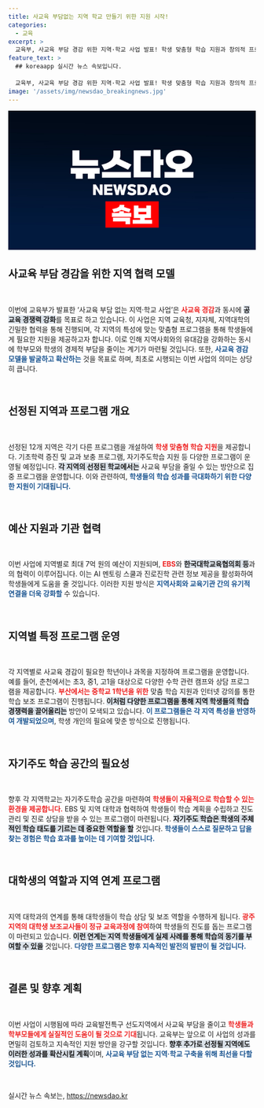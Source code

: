 ```yaml
---
title: 사교육 부담없는 지역 학교 만들기 위한 지원 시작!
categories:
  - 교육
excerpt: >
  교육부, 사교육 부담 경감 위한 지역·학교 사업 발표! 학생 맞춤형 학습 지원과 창의적 프로그램으로 12개 지자체 선정, 최대 7억 원 투입 예정. 클릭해 변화의 물결에 동참하세요!
feature_text: >
  ## koreaapp 실시간 뉴스 속보입니다.

  교육부, 사교육 부담 경감 위한 지역·학교 사업 발표! 학생 맞춤형 학습 지원과 창의적 프로그램으로 12개 지자체 선정, 최대 7억 원 투입 예정. 클릭해 변화의 물결에 동참하세요!
image: '/assets/img/newsdao_breakingnews.jpg'
---
```


<p><img src="/assets/img/newsdao_breakingnews.jpg" alt="koreaapp 속보" /></p>

<h2 data-ke-size="size26">사교육 부담 경감을 위한 지역 협력 모델</h2>

<p data-ke-size="size16">&nbsp;</p>

<p>이번에 교육부가 발표한 ‘사교육 부담 없는 지역·학교 사업’은 <b><span style="color: #ee2323;">사교육 경감</span></b>과 동시에 <b><span style="background-color: #21538527;">공교육 경쟁력 강화</span></b>를 목표로 하고 있습니다. 이 사업은 지역 교육청, 지자체, 지역대학의 긴밀한 협력을 통해 진행되며, 각 지역의 특성에 맞는 맞춤형 프로그램을 통해 학생들에게 필요한 지원을 제공하고자 합니다. 이로 인해 지역사회와의 유대감을 강화하는 동시에 학부모와 학생의 경제적 부담을 줄이는 계기가 마련될 것입니다. 또한, <b><span style="color: #1a5490;">사교육 경감 모델을 발굴하고 확산하는</span></b> 것을 목표로 하며, 최초로 시행되는 이번 사업의 의미는 상당히 큽니다.</p>

<p data-ke-size="size16">&nbsp;</p>

<h2 data-ke-size="size26">선정된 지역과 프로그램 개요</h2>

<p data-ke-size="size16">&nbsp;</p>

<p>선정된 12개 지역은 각기 다른 프로그램을 개설하여 <b><span style="color: #ee2323;">학생 맞춤형 학습 지원</span></b>을 제공합니다. 기초학력 증진 및 교과 보충 프로그램, 자기주도학습 지원 등 다양한 프로그램이 운영될 예정입니다. <b><span style="background-color: #21538527;">각 지역의 선정된 학교에서는</span></b> 사교육 부담을 줄일 수 있는 방안으로 집중 프로그램을 운영합니다. 이와 관련하여, <b><span style="color: #1a5490;">학생들의 학습 성과를 극대화하기 위한 다양한 지원이 기대됩니다.</span></b></p>

<p data-ke-size="size16">&nbsp;</p>

<h2 data-ke-size="size26">예산 지원과 기관 협력</h2>

<p data-ke-size="size16">&nbsp;</p>

<p>이번 사업에 지역별로 최대 7억 원의 예산이 지원되며, <b><span style="color: #ee2323;">EBS</span></b>와 <b><span style="background-color: #21538527;">한국대학교육협의회 등</span></b>과의 협력이 이루어집니다. 이는 AI 멘토링 스쿨과 진로진학 관련 정보 제공을 활성화하여 학생들에게 도움을 줄 것입니다. 이러한 지원 방식은 <b><span style="color: #1a5490;">지역사회와 교육기관 간의 유기적 연결을 더욱 강화할</span></b> 수 있습니다.</p>

<p data-ke-size="size16">&nbsp;</p>

<h2 data-ke-size="size26">지역별 특정 프로그램 운영</h2>

<p data-ke-size="size16">&nbsp;</p>

<p>각 지역별로 사교육 경감이 필요한 학년이나 과목을 지정하여 프로그램을 운영합니다. 예를 들어, 춘천에서는 초3, 중1, 고1을 대상으로 다양한 수학 관련 캠프와 상담 프로그램을 제공합니다. <b><span style="color: #ee2323;">부산에서는 중학교 1학년을 위한</span></b> 맞춤 학습 지원과 인터넷 강의를 통한 학습 보조 프로그램이 진행됩니다. <b><span style="background-color: #21538527;">이처럼 다양한 프로그램을 통해 지역 학생들의 학습 경쟁력을 끌어올리는</span></b> 방안이 모색되고 있습니다. <b><span style="color: #1a5490;">이 프로그램들은 각 지역 특성을 반영하여 개발되었으며</span></b>, 학생 개인의 필요에 맞춘 방식으로 진행됩니다.</p>

<p data-ke-size="size16">&nbsp;</p>

<h2 data-ke-size="size26">자기주도 학습 공간의 필요성</h2>

<p data-ke-size="size16">&nbsp;</p>

<p>향후 각 지역학교는 자기주도학습 공간을 마련하여 <b><span style="color: #ee2323;">학생들이 자율적으로 학습할 수 있는 환경을 제공합니다.</span></b> EBS 및 지역 대학과 협력하여 학생들이 학습 계획을 수립하고 진도 관리 및 진로 상담을 받을 수 있는 프로그램이 마련됩니다. <b><span style="background-color: #21538527;">자기주도 학습은 학생의 주체적인 학습 태도를 기르는 데 중요한 역할을 할</span></b> 것입니다. <b><span style="color: #1a5490;">학생들이 스스로 질문하고 답을 찾는 경험은 학습 효과를 높이는 데 기여할 것입니다.</span></b></p>

<p data-ke-size="size16">&nbsp;</p>

<h2 data-ke-size="size26">대학생의 역할과 지역 연계 프로그램</h2>

<p data-ke-size="size16">&nbsp;</p>

<p>지역 대학과의 연계를 통해 대학생들이 학습 상담 및 보조 역할을 수행하게 됩니다. <b><span style="color: #ee2323;">광주 지역의 대학생 보조교사들이 정규 교육과정에 참여</span></b>하여 학생들의 진도를 돕는 프로그램이 마련되고 있습니다. <b><span style="background-color: #21538527;">이런 연계는 지역 학생들에게 실제 사례를 통해 학습의 동기를 부여할 수 있을</span></b> 것입니다. <b><span style="color: #1a5490;">다양한 프로그램은 향후 지속적인 발전의 발판이 될 것입니다.</span></b></p>

<p data-ke-size="size16">&nbsp;</p>

<h2 data-ke-size="size26">결론 및 향후 계획</h2>

<p data-ke-size="size16">&nbsp;</p>

<p>이번 사업이 시행됨에 따라 교육발전특구 선도지역에서 사교육 부담을 줄이고 <b><span style="color: #ee2323;">학생들과 학부모들에게 실질적인 도움이 될 것으로 기대</span></b>됩니다. 교육부는 앞으로 이 사업의 성과를 면밀히 검토하고 지속적인 지원 방안을 강구할 것입니다. <b><span style="background-color: #21538527;">향후 추가로 선정될 지역에도 이러한 성과를 확산시킬 계획</span></b>이며, <b><span style="color: #1a5490;">사교육 부담 없는 지역·학교 구축을 위해 최선을 다할 것입니다.</span></b></p>

<p data-ke-size="size16">&nbsp;</p>
실시간 뉴스 속보는, <a href="https://newsdao.kr" rel="dofollow">https://newsdao.kr</a>


